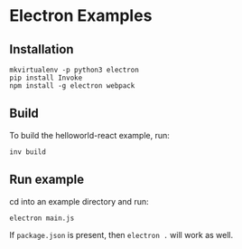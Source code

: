 
# Electron Examples

## Installation

```
mkvirtualenv -p python3 electron
pip install Invoke
npm install -g electron webpack
```

## Build

To build the helloworld-react example, run:

```
inv build
```

## Run example

cd into an example directory and run:

```
electron main.js
```

If `package.json` is present, then `electron .` will work as well.
